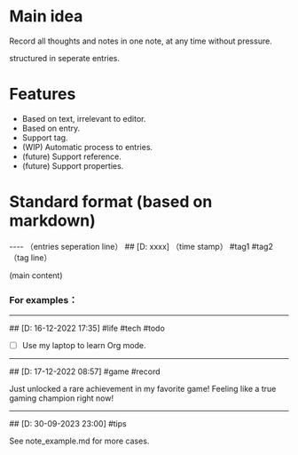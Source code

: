# Main idea
Record all thoughts and notes in one note, at any time without pressure.

structured in seperate entries.

# Features
- Based on text, irrelevant to editor.
- Based on entry.
- Support tag.
- (WIP) Automatic process to entries.
- (future) Support reference.
- (future) Support properties.

# Standard format (based on markdown)

\-\-\-\- （entries seperation line）
\#\# [D: xxxx]  （time stamp）
 #tag1 #tag2  （tag line）

(main content)

### For examples：

----
\#\# [D: 16-12-2022 17:35]
 #life #tech #todo

- [ ] Use my laptop to learn Org mode.

----
\#\# [D: 17-12-2022 08:57]
 #game #record

Just unlocked a rare achievement in my favorite game! Feeling like a true gaming champion right now! 

----
\#\# [D: 30-09-2023 23:00]
 #tips

See note_example.md for more cases. 